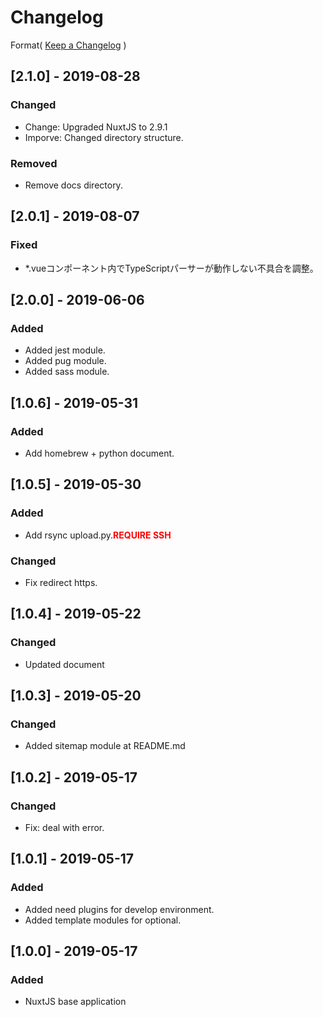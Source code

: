 # Changelog

Format( [Keep a Changelog](https://keepachangelog.com/en/1.0.0/) )

## [2.1.0] - 2019-08-28
### Changed
- Change: Upgraded NuxtJS to 2.9.1
- Imporve: Changed directory structure.

### Removed
- Remove docs directory.

## [2.0.1] - 2019-08-07
### Fixed
- *.vueコンポーネント内でTypeScriptパーサーが動作しない不具合を調整。

## [2.0.0] - 2019-06-06
### Added
- Added jest module.
- Added pug module.
- Added sass module.

## [1.0.6] - 2019-05-31
### Added
- Add homebrew + python document.

## [1.0.5] - 2019-05-30
### Added
- Add rsync upload.py.<span style="color:red;">**REQUIRE SSH**</span>

### Changed
- Fix redirect https.

## [1.0.4] - 2019-05-22
### Changed
- Updated document

## [1.0.3] - 2019-05-20
### Changed
- Added sitemap module at README.md

## [1.0.2] - 2019-05-17
### Changed
- Fix: deal with error.

## [1.0.1] - 2019-05-17
### Added
- Added need plugins for develop environment.
- Added template modules for optional.

## [1.0.0] - 2019-05-17
### Added
- NuxtJS base application